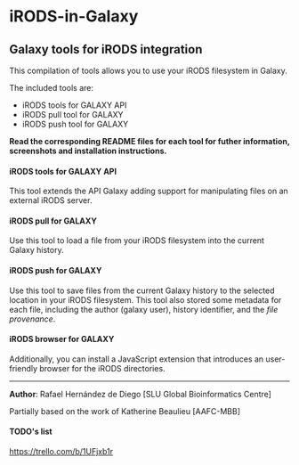 # iRODS-in-Galaxy
## Galaxy tools for iRODS integration

This compilation of tools allows you to use your iRODS filesystem in Galaxy.

The included tools are:
- iRODS tools for GALAXY API
- iRODS pull tool for GALAXY
- iRODS push tool for GALAXY

**Read the corresponding README files for each tool for futher information, screenshots and installation instructions.**

#### iRODS tools for GALAXY API

This tool extends the API Galaxy adding support for manipulating files on an external iRODS server.

#### iRODS pull for GALAXY

Use this tool to load a file from your iRODS filesystem into the current Galaxy history.

#### iRODS push for GALAXY

Use this tool to save files from the current Galaxy history to the selected location in your iRODS filesystem.
This tool also stored some metadata for each file, including the author (galaxy user), history identifier, and
the *file provenance*.

#### iRODS browser for GALAXY

Additionally, you can install a JavaScript extension that introduces an user-friendly browser for the iRODS directories.

-----

**Author**: Rafael Hernández de Diego [SLU Global Bioinformatics Centre]

Partially based on the work of Katherine Beaulieu [AAFC-MBB]

#### TODO's list

https://trello.com/b/1UFjxb1r
